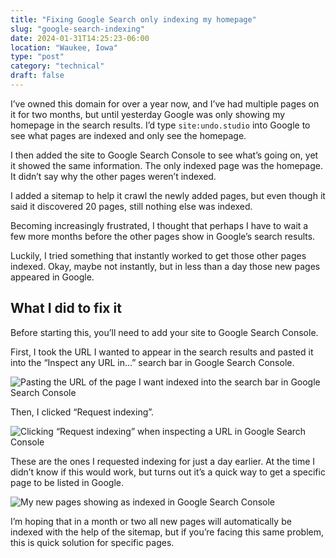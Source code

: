 ```yaml
---
title: "Fixing Google Search only indexing my homepage"
slug: "google-search-indexing"
date: 2024-01-31T14:25:23-06:00
location: "Waukee, Iowa"
type: "post"
category: "technical"
draft: false
---
```


I’ve owned this domain for over a year now, and I’ve had multiple pages on it for two months, but until yesterday Google was only showing my homepage in the search results. I’d type `site:undo.studio` into Google to see what pages are indexed and only see the homepage.

I then added the site to Google Search Console to see what’s going on, yet it showed the same information. The only indexed page was the homepage. It didn’t say why the other pages weren’t indexed.

I added a sitemap to help it crawl the newly added pages, but even though it said it discovered 20 pages, still nothing else was indexed.

Becoming increasingly frustrated, I thought that perhaps I have to wait a few more months before the other pages show in Google’s search results.

Luckily, I tried something that instantly worked to get those other pages indexed. Okay, maybe not instantly, but in less than a day those new pages appeared in Google.

## What I did to fix it

Before starting this, you’ll need to add your site to Google Search Console.

First, I took the URL I wanted to appear in the search results and pasted it into the “Inspect any URL in…” search bar in Google Search Console.

![Pasting the URL of the page I want indexed into the search bar in Google Search Console](/google-search-indexing/inspect.png)

Then, I clicked “Request indexing”.

![Clicking “Request indexing” when inspecting a URL in Google Search Console](/google-search-indexing/request.png)

These are the ones I requested indexing for just a day earlier. At the time I didn’t know if this would work, but turns out it’s a quick way to get a specific page to be listed in Google.

![My new pages showing as indexed in Google Search Console](/google-search-indexing/results.png)

I’m hoping that in a month or two all new pages will automatically be indexed with the help of the sitemap, but if you’re facing this same problem, this is quick solution for specific pages.

